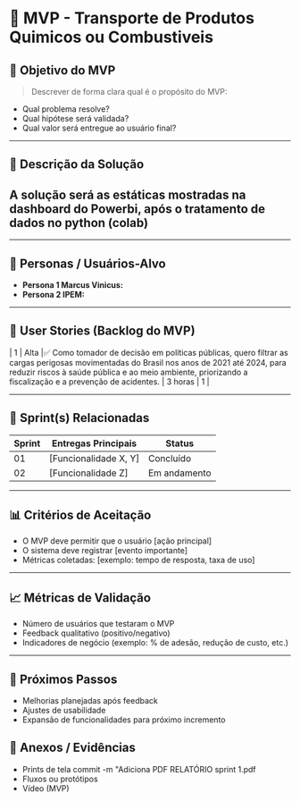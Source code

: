 # 📌 MVP - Transporte de Produtos Quimicos ou Combustiveis

## 🎯 Objetivo do MVP
> Descrever de forma clara qual é o propósito do MVP:  
- Qual problema resolve?  
- Qual hipótese será validada?  
- Qual valor será entregue ao usuário final?  

---

## 📝 Descrição da Solução
## A solução será as estáticas mostradas na dashboard do Powerbi, após o tratamento de dados no python (colab)

---

## 👥 Personas / Usuários-Alvo
- **Persona 1 Marcus Vinicus:**   
- **Persona 2 IPEM:**  

---

## 🔑 User Stories (Backlog do MVP)
| 1    | Alta       |✅️ Como tomador de decisão em políticas públicas, quero filtrar as cargas perigosas movimentadas do Brasil nos anos de 2021 até 2024, para reduzir riscos à saúde pública e ao meio ambiente, priorizando a fiscalização e a  prevenção de acidentes.   | 3 horas          | 1      |

---

## 📅 Sprint(s) Relacionadas
| Sprint | Entregas Principais                          | Status   |
|--------|----------------------------------------------|----------|
| 01     | [Funcionalidade X, Y]                        | Concluído|
| 02     | [Funcionalidade Z]                           | Em andamento |

---

## 📊 Critérios de Aceitação
- O MVP deve permitir que o usuário [ação principal]  
- O sistema deve registrar [evento importante]  
- Métricas coletadas: [exemplo: tempo de resposta, taxa de uso]  

---

## 📈 Métricas de Validação
- Número de usuários que testaram o MVP  
- Feedback qualitativo (positivo/negativo)  
- Indicadores de negócio (exemplo: % de adesão, redução de custo, etc.)  

---

## 🚀 Próximos Passos
- Melhorias planejadas após feedback  
- Ajustes de usabilidade
- Expansão de funcionalidades para próximo incremento  



## 📂 Anexos / Evidências
- Prints de tela
  commit -m "Adiciona PDF RELATÓRIO sprint 1.pdf
- Fluxos ou protótipos  
- Vídeo (MVP)  
